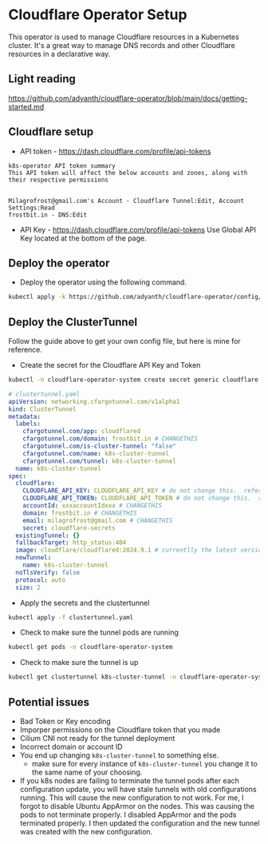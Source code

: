 # Cloudflare Operator Setup
This operator is used to manage Cloudflare resources in a Kubernetes cluster.  It's a great way to manage DNS records and other Cloudflare resources in a declarative way.

## Light reading
https://github.com/adyanth/cloudflare-operator/blob/main/docs/getting-started.md


## Cloudflare setup

- API token - https://dash.cloudflare.com/profile/api-tokens
```
k8s-operator API token summary
This API token will affect the below accounts and zones, along with their respective permissions


Milagrofrost@gmail.com's Account - Cloudflare Tunnel:Edit, Account Settings:Read
frostbit.in - DNS:Edit
```

- API Key - https://dash.cloudflare.com/profile/api-tokens Use Global API Key located at the bottom of the page.

## Deploy the operator

- Deploy the operator using the following command.
```sh
kubectl apply -k https://github.com/adyanth/cloudflare-operator/config/default
```

## Deploy the ClusterTunnel

Follow the guide above to get your own config file, but here is mine for reference.


- Create the secret for the Cloudflare API Key and Token
```sh
kubectl -n cloudflare-operator-system create secret generic cloudflare-secrets --from-literal CLOUDFLARE_API_TOKEN=<api-token> --from-literal CLOUDFLARE_API_KEY=<api-key>
```

```yaml
# clustertunnel.yaml
apiVersion: networking.cfargotunnel.com/v1alpha1
kind: ClusterTunnel
metadata:
  labels:
    cfargotunnel.com/app: cloudflared
    cfargotunnel.com/domain: frostbit.in # CHANGETHIS
    cfargotunnel.com/is-cluster-tunnel: "false"
    cfargotunnel.com/name: k8s-cluster-tunnel
    cfargotunnel.com/tunnel: k8s-cluster-tunnel
  name: k8s-cluster-tunnel
spec:
  cloudflare:
    CLOUDFLARE_API_KEY: CLOUDFLARE_API_KEY # do not change this.  references the secret
    CLOUDFLARE_API_TOKEN: CLOUDFLARE_API_TOKEN # do not change this.  references the secret
    accountId: xxxaccountIdxxx # CHANGETHIS
    domain: frostbit.in # CHANGETHIS
    email: milagrofrost@gmail.com # CHANGETHIS
    secret: cloudflare-secrets
  existingTunnel: {}
  fallbackTarget: http_status:404
  image: cloudflare/cloudflared:2024.9.1 # currentlly the latest version
  newTunnel:
    name: k8s-cluster-tunnel
  noTlsVerify: false
  protocol: auto
  size: 2
```

- Apply the secrets and the clustertunnel
```sh
kubectl apply -f clustertunnel.yaml
```


- Check to make sure the tunnel pods are running
```sh
kubectl get pods -n cloudflare-operator-system
```

- Check to make sure the tunnel is up
```sh
kubectl get clustertunnel k8s-cluster-tunnel -n cloudflare-operator-system
```

## Potential issues

- Bad Token or Key encoding
- Imporper permissions on the Cloudflare token that you made
- Cilium CNI not ready for the tunnel deployment
- Incorrect domain or account ID
- You end up changing `k8s-cluster-tunnel` to something else.
  - make sure for every instance of `k8s-cluster-tunnel` you change it to the same name of your choosing.
- If you k8s nodes are failing to terminate the tunnel pods after each configuration update, you will have stale tunnels with old configurations running.  This will cause the new configuration to not work.  For me, I forgot to disable Ubuntu AppArmor on the nodes.  This was causing the pods to not terminate properly.  I disabled AppArmor and the pods terminated properly.  I then updated the configuration and the new tunnel was created with the new configuration.